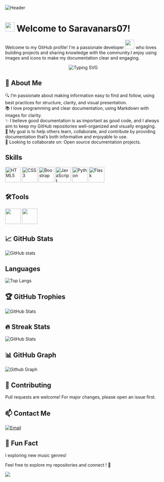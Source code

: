 ![Header](https://capsule-render.vercel.app/api?type=waving&height=250&color=gradient&text=Saravana&fontSize=100&animation=twinkling)


# <img src="https://media.giphy.com/media/hvRJCLFzcasrR4ia7z/giphy.gif" width="30px"/> Welcome to Saravanars07!


Welcome to my GitHub profile! I'm a passionate developer <img src="https://media.giphy.com/media/WUlplcMpOCEmTGBtBW/giphy.gif" width="30"> who loves building projects and sharing knowledge with the community.I enjoy using images and icons to make my documentation clear and engaging.
<div align="center">

<img src="https://readme-typing-svg.herokuapp.com?font=Fira+Code&size=30&duration=4000&pause=1000&color=0093FFFF&center=true&vCenter=true&width=500&height=70&lines=Al+And+Cyber+%F0%9F%A4%96;Python+Developer+%F0%9F%93%B1;Open+Source+Enthusiast+%F0%9F%8C%9F;Building+a+Codesphere+%F0%9F%8F%97%EF%B8%8F" alt="Typing SVG"/>
</div>

## 🚀 About Me

🔍 I’m passionate about making information easy to find and follow, using best practices for structure, clarity, and visual presentation.<br>
📚 I love programming and clear documentation, using Markdown with images for clarity.<br>
✨ I believe good documentation is as important as good code, and I always aim to keep my GitHub repositories well-organized and visually engaging.<br>
🚀 My goal is to help others learn, collaborate, and contribute by providing documentation that’s both informative and enjoyable to use.<br>
👯 Looking to collaborate on: Open source documentation projects.


## Skills

<p><img src="https://cdn.jsdelivr.net/gh/devicons/devicon/icons/html5/html5-original.svg" width="50" alt="HTML5"/> 
<img src="https://cdn.jsdelivr.net/gh/devicons/devicon/icons/css3/css3-original.svg" width="50" alt="CSS3"/>
<img src="https://cdn.jsdelivr.net/gh/devicons/devicon@latest/icons/bootstrap/bootstrap-original.svg"alt=" Boostrap" width="50"/>
<img src="https://cdn.jsdelivr.net/gh/devicons/devicon/icons/javascript/javascript-original.svg" width="50" alt="JavaScript"/>
<img src="https://cdn.jsdelivr.net/gh/devicons/devicon/icons/python/python-original.svg" width="50" alt="Python"/>
<img src="https://cdn.jsdelivr.net/gh/devicons/devicon/icons/flask/flask-original.svg" width="50" alt="Flask"/>
</p>

## 🛠️Tools

<p><img src="https://cdn.jsdelivr.net/gh/devicons/devicon@latest/icons/vscode/vscode-original.svg" width="50"/>
<img src="https://cdn.jsdelivr.net/gh/devicons/devicon@latest/icons/jupyter/jupyter-original-wordmark.svg"width="50"/></p>

## 📈 GitHub Stats

![GitHub stats](https://github-readme-stats.vercel.app/api?username=Saravanars07&show_icons=true&theme=transparent)

## Languages

![Top Langs](https://github-readme-stats.vercel.app/api/top-langs/?username=Saravanars07&layout=compact&theme=radical)

## 🏆 GitHub Trophies

![GitHub Stats](https://github-profile-trophy.vercel.app/?username=Saravanars07&theme=onedark)

## 🔥 Streak Stats

![GitHub Stats](https://streak-stats.demolab.com/?user=Saravanars07&theme=tokyonight) 


## 📊 GitHub Graph

![Github Graph](https://github-readme-activity-graph.vercel.app/graph?username=Saravanars07&theme=shadow_red&hide_border=true")


## 🤝 Contributing
 Pull requests are welcome! For major changes, please open an issue first.

## 📫 Contact Me
[![Email](https://img.shields.io/badge/Email-D14836?style=flat&logo=gmail&logoColor=white)](mailto:saravanars43@gmail.com)

## 🎵 Fun Fact

I exploring new music genres!

Feel free to explore my repositories and connect ! 🚀


<img src="https://capsule-render.vercel.app/api?type=waving&color=gradient&height=100&section=footer"/>


<!---
Saravanars07/Saravanars07 is a ✨ special ✨ repository because its `README.md` (this file) appears on your GitHub profile.
You can click the Preview link to take a look at your changes.
--->
<!--- 
- 👋 Hi, I’m @Saravanars07
- 👀 I’m interested in ...
- 🌱 I’m currently learning ...
- 💞️ I’m looking to collaborate on ...
- 📫 How to reach me ...
- 😄 Pronouns: ...
- ⚡ Fun fact: ...
--->
